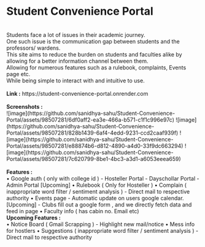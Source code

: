 <h1><b>Student Convenience Portal</b></h1>
<br>
Students face a lot of issues in their academic journey.<br>
One such issue is the communication gap between students and the professors/ wardens. <br>
This site aims to reduce the burden on students and faculties alike by allowing for a better information channel between them.<br>
Allowing for numerous features such as a rulebook, complaints, Events page etc.<br>
While being simple to interact with and intuitive to use.
<br>
<br>
<b>Link :</b> https://student-convenience-portal.onrender.com
<br>
<br>
<b>Screenshots :</b>
<br>
![image](https://github.com/sanidhya-sahu/Student-Convenience-Portal/assets/98507281/6df0aff2-ea3e-466a-b571-c1f1c996e97c)
![image](https://github.com/sanidhya-sahu/Student-Convenience-Portal/assets/98507281/828b1439-6af4-4edd-9231-ccd2caaf939f)
![image](https://github.com/sanidhya-sahu/Student-Convenience-Portal/assets/98507281/e88874b6-d812-4890-a4d0-33f9dc663294)
![image](https://github.com/sanidhya-sahu/Student-Convenience-Portal/assets/98507281/7c620799-8be1-4bc3-a3d1-a6053eeea659)
<br>
<br>
<b>Features :</b>
<br>
• Google auth ( only with college id ) 
      - Hosteller Portal
      - Dayschollar Portal
      - Admin Portal [Upcoming]
• Rulebook ( Only for Hosteller )
• Complain ( inappropriate word filter / sentiment analysis )
      - Direct mail to respective authority 
• Events page 
      - Automatic update on users google calendar. [Upcoming]
      - Clubs fill out a google form , and we directly fetch data and feed in page 
• Faculty info ( has cabin no. Email etc)
<br>
<b>Upcoming Features :</b>
<br>
• Notice Board ( Gmail Scrapping ) 
      - Highlight new mail/notice 
• Mess info for hostlers
• Suggestions ( inappropriate word filter / sentiment analysis )
      - Direct mail to respective authority 

